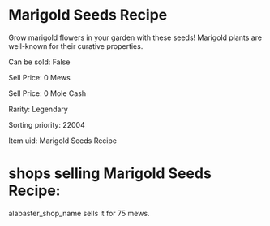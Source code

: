 # Marigold Seeds Recipe

Grow marigold flowers in your garden with these seeds! Marigold plants are well-known for their curative properties.

Can be sold: False

Sell Price: 0 Mews

Sell Price: 0 Mole Cash

Rarity: Legendary

Sorting priority: 22004

Item uid: Marigold Seeds Recipe

# shops selling Marigold Seeds Recipe:

alabaster_shop_name sells it for 75 mews.